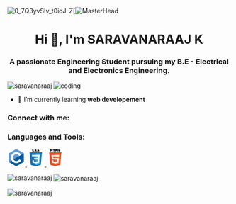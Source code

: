 ![0_7Q3yvSIv_t0ioJ-Z](https://github.com/Saravanaraaj/Saravanaraaj/assets/119478382/78dba174-a6d6-4206-b555-7b794cc61144)[![MasterHead](https://files.readme.io/d14112d-Cloudsmith-Integrations-Banner-GitHub.png)

<h1 align="center">Hi 👋, I'm SARAVANARAAJ K</h1>
<h3 align="center">A passionate Engineering Student pursuing my B.E - Electrical and Electronics Engineering.</h3>
<img align="right" alt="coding" width="400"  src="https://www.google.com/url?sa=i&url=https%3A%2F%2Fgithub.com%2Frudrabarad%2FGifs&psig=AOvVaw3wBs0LR2nrqPxSCO3lk6KB&ust=1706264590177000&source=images&cd=vfe&opi=89978449&ved=0CBIQjRxqFwoTCKD6vYyp-IMDFQAAAAAdAAAAABAD">
<p align="left"> <img src="https://komarev.com/ghpvc/?username=saravanaraaj&label=Profile%20views&color=0e75b6&style=flat" alt="saravanaraaj" /> </p>

- 🌱 I’m currently learning **web developement**

<h3 align="left">Connect with me:</h3>
<p align="left">
</p>

<h3 align="left">Languages and Tools:</h3>
<p align="left"> <a href="https://www.cprogramming.com/" target="_blank" rel="noreferrer"> <img src="https://raw.githubusercontent.com/devicons/devicon/master/icons/c/c-original.svg" alt="c" width="40" height="40"/> </a> <a href="https://www.w3schools.com/css/" target="_blank" rel="noreferrer"> <img src="https://raw.githubusercontent.com/devicons/devicon/master/icons/css3/css3-original-wordmark.svg" alt="css3" width="40" height="40"/> </a> <a href="https://www.w3.org/html/" target="_blank" rel="noreferrer"> <img src="https://raw.githubusercontent.com/devicons/devicon/master/icons/html5/html5-original-wordmark.svg" alt="html5" width="40" height="40"/> </a> </p>

<p><img align="left" src="https://github-readme-stats.vercel.app/api/top-langs?username=saravanaraaj&show_icons=true&locale=en&layout=compact" alt="saravanaraaj" /></p>

<p>&nbsp;<img align="center" src="https://github-readme-stats.vercel.app/api?username=saravanaraaj&show_icons=true&locale=en" alt="saravanaraaj" /></p>

<p><img align="center" src="https://github-readme-streak-stats.herokuapp.com/?user=saravanaraaj&" alt="saravanaraaj" /></p>

